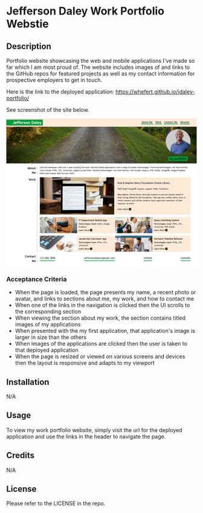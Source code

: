 # Jefferson Daley Work Portfolio Webstie

## Description

Portfolio website showcasing the web and mobile applications I've made so far which I am most proud of. The website includes images of and links to the GitHub repos for featured projects as well as my contact information for prospective employers to get in touch.

Here is the link to the deployed application: https://whefert.github.io/jdaley-portfolio/

See screenshot of the site below.

![Screenshot of Portfolio Website](https://github.com/Whefert/jdaley-portfolio/blob/main/images/final_site_screenshot.png)

### Acceptance Criteria

- When the page is loaded, the page presents my name, a recent photo or avatar, and links to sections about me, my work, and how to contact me
- When one of the links in the navigation is clicked then the UI scrolls to the corresponding section
- When viewing the section about my work, the section contains titled images of my applications
- When presented with the my first application, that application's image is larger in size than the others
- When images of the applications are clicked then the user is taken to that deployed application
- When the page is resized or viewed on various screens and devices then the layout is responsive and adapts to my viewport

## Installation

N/A

## Usage

To view my work portfolio website, simply visit the url for the deployed application and use the links in the header to navigate the page.

## Credits

N/A

## License

Please refer to the LICENSE in the repo.
